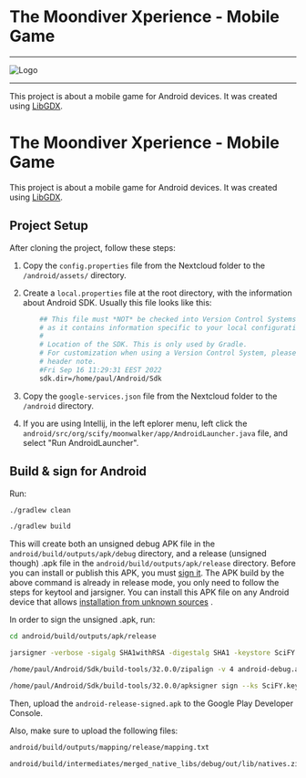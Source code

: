 # The Moondiver Xperience - Mobile Game

<hr>

![Logo](https://play-lh.googleusercontent.com/Bs89RdnZXUHZpmyx3kdWCMDdmY8AgftTe_pCed0eB7W5WW4cxVNqg5qBO-KoT9lwFg=w720-h310)

<hr>

This project is about a mobile game for Android devices. It was created
using [LibGDX](https://github.com/libgdx/libgdx).

# The Moondiver Xperience - Mobile Game

This project is about a mobile game for Android devices. It was created
using [LibGDX](https://github.com/libgdx/libgdx).

## Project Setup

After cloning the project, follow these steps:

1. Copy the `config.properties` file from the Nextcloud folder to the `/android/assets/` directory.
2. Create a `local.properties` file at the root directory, with the information about Android SDK.
   Usually this file looks like this:

    ```bash
        ## This file must *NOT* be checked into Version Control Systems,
        # as it contains information specific to your local configuration.
        #
        # Location of the SDK. This is only used by Gradle.
        # For customization when using a Version Control System, please read the
        # header note.
        #Fri Sep 16 11:29:31 EEST 2022
        sdk.dir=/home/paul/Android/Sdk
    ```
3. Copy the `google-services.json` file from the Nextcloud folder to the `/android` directory.
4. If you are using Intellij, in the left eplorer menu, left click
   the `android/src/org/scify/moonwalker/app/AndroidLauncher.java` file, and select "Run
   AndroidLauncher".

## Build & sign for Android

Run:

```bash
./gradlew clean

./gradlew build
```

This will create both an unsigned debug APK file in the `android/build/outputs/apk/debug` directory, 
and a release (unsigned though) .apk file in the `android/build/outputs/apk/release` directory. Before
you can install or publish this APK, you
must [sign it](https://developer.android.com/studio/publish/app-signing). The APK build by the above
command is already in release mode, you only need to follow the steps for keytool and jarsigner. You
can install this APK file on any Android device that
allows [installation from unknown sources](https://developer.android.com/distribute/marketing-tools/alternative-distribution#unknown-sources)
.

In order to sign the unsigned .apk, run:

```bash
cd android/build/outputs/apk/release

jarsigner -verbose -sigalg SHA1withRSA -digestalg SHA1 -keystore SciFY.keystore android-release-unsigned.apk SciFY

/home/paul/Android/Sdk/build-tools/32.0.0/zipalign -v 4 android-debug.apk android-release-signed.apk

/home/paul/Android/Sdk/build-tools/32.0.0/apksigner sign --ks SciFY.keystore --v1-signing-enabled true --v2-signing-enabled true android-release-signed.apk
```

Then, upload the `android-release-signed.apk` to the Google Play Developer Console.

Also, make sure to upload the following files:

```bash
android/build/outputs/mapping/release/mapping.txt

android/build/intermediates/merged_native_libs/debug/out/lib/natives.zip # the natives.zip should be created by you and include all directories except the "armeabi" one.
```
